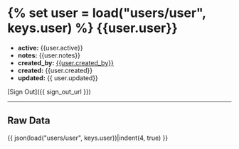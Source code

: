 {% set user = load("users/user", keys.user) %}
{{user.user}}
=============

* **active:** {{user.active}}
* **notes:** {{user.notes}}
* **created_by:** [{{user.created_by}}](/users/{{user.created_by}})
* **created:** {{user.created}}
* **updated:** {{ user.updated}}

[Sign Out]({{ sign_out_url }})

----

Raw Data
--------
{{ json(load("users/user", keys.user))|indent(4, true) }}


